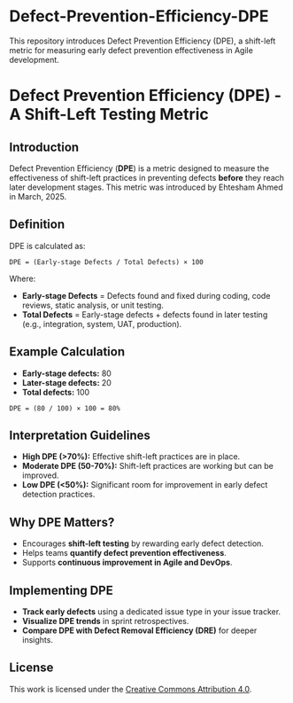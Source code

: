 # Defect-Prevention-Efficiency-DPE
This repository introduces Defect Prevention Efficiency (DPE), a shift-left metric for measuring early defect prevention effectiveness in Agile development.

# Defect Prevention Efficiency (DPE) - A Shift-Left Testing Metric

## Introduction
Defect Prevention Efficiency (**DPE**) is a metric designed to measure the effectiveness of shift-left practices in preventing defects **before** they reach later development stages. This metric was introduced by Ehtesham Ahmed in March, 2025.

## Definition
DPE is calculated as:

```
DPE = (Early-stage Defects / Total Defects) × 100
```

Where:
- **Early-stage Defects** = Defects found and fixed during coding, code reviews, static analysis, or unit testing.
- **Total Defects** = Early-stage defects + defects found in later testing (e.g., integration, system, UAT, production).

## Example Calculation
- **Early-stage defects:** 80  
- **Later-stage defects:** 20  
- **Total defects:** 100  

```
DPE = (80 / 100) × 100 = 80%
```

## Interpretation Guidelines
- **High DPE (>70%):** Effective shift-left practices are in place.
- **Moderate DPE (50-70%):** Shift-left practices are working but can be improved.
- **Low DPE (<50%):** Significant room for improvement in early defect detection practices.

## Why DPE Matters?
- Encourages **shift-left testing** by rewarding early defect detection.
- Helps teams **quantify defect prevention effectiveness**.
- Supports **continuous improvement in Agile and DevOps**.

## Implementing DPE
- **Track early defects** using a dedicated issue type in your issue tracker.
- **Visualize DPE trends** in sprint retrospectives.
- **Compare DPE with Defect Removal Efficiency (DRE)** for deeper insights.

## License
This work is licensed under the [Creative Commons Attribution 4.0](LICENSE.md).
